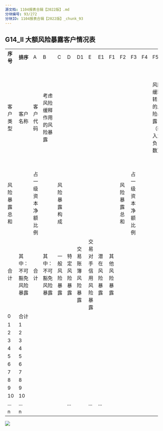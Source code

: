```yaml
---
源文档: 1104报表合辑【2022版】.md
分块编号: 93/272
分块ID: 1104报表合辑【2022版】_chunk_93
---
```


## G14\_II 大额风险暴露客户情况表

|  |  |  |  |  |  |  |  |  |  |  |  |  |  |  |  |  |  |  |
| --- | --- | --- | --- | --- | --- | --- | --- | --- | --- | --- | --- | --- | --- | --- | --- | --- | --- | --- |
| **序号** | **排序** | A | B | C | D | D1 | E | E1 | F1 | F2 | F3 | F4 | F5 | F6 | G | H | I | J |
| 客户类型 | 客户名称 | 客户代码 | 考虑风险缓释作用的风险暴露 | | | | | | | | | | 风险缓释转出的风险暴露 （转入为负数） | 不考虑风险缓释作用的风险暴露 | | 一级资本净额 |
| 风险暴露总和 | | 占一级资本净额比例 | | 风险暴露构成 | | | | | | 风险暴露总和 | 占一级资本净额比例 |
| 合计 | 其中：不可豁免风险暴露 | 合计 | 其中：不可豁免风险暴露 | 一般风险暴露 | 特定风险暴露 | 交易账簿风险暴露 | 交易对手信用风险暴露 | 潜在风险暴露 | 其他风险暴露 |
| 0 | 合计 |  |  |  |  |  |  |  |  |  |  |  |  |  |  |  |  |  |
| 1 | 1 |  |  |  |  |  |  |  |  |  |  |  |  |  |  |  |  |  |
| 2 | 2 |  |  |  |  |  |  |  |  |  |  |  |  |  |  |  |  |  |
| 3 | 3 |  |  |  |  |  |  |  |  |  |  |  |  |  |  |  |  |  |
| 4 | 4 |  |  |  |  |  |  |  |  |  |  |  |  |  |  |  |  |  |
| 5 | 5 |  |  |  |  |  |  |  |  |  |  |  |  |  |  |  |  |  |
| 6 | 6 |  |  |  |  |  |  |  |  |  |  |  |  |  |  |  |  |  |
| 7 | 7 |  |  |  |  |  |  |  |  |  |  |  |  |  |  |  |  |  |
| 8 | 8 |  |  |  |  |  |  |  |  |  |  |  |  |  |  |  |  |  |
| 9 | 9 |  |  |  |  |  |  |  |  |  |  |  |  |  |  |  |  |  |
| 10 | 10 |  |  |  |  |  |  |  |  |  |  |  |  |  |  |  |  |  |
| ... | ... |  |  |  | ... |  | ... | ... |  |  |  |  |  |  |  | ... | ... |  |
| n | n |  |  |  |  |  |  |  |  |  |  |  |  |  |  |  |  |  |

![](data:image/x-emf;base64...)

